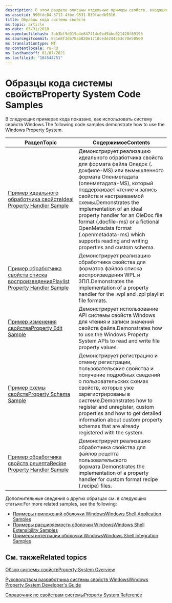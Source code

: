 ```yaml
---
description: В этом разделе описаны отдельные примеры свойств, входящие в пакет SDK для Windows, а также, в большинстве случаев, загружаемые из коллекции кода MSDN.
ms.assetid: 990fdc04-3712-4fbe-9531-839faedb9316
title: Образцы кода системы свойств
ms.topic: article
ms.date: 05/31/2018
ms.openlocfilehash: 3bb3bf9d919a4e647414c6bd5bbc021428f69195
ms.sourcegitcommit: 831e8f3db78ab820e1710cede244553c70e50500
ms.translationtype: MT
ms.contentlocale: ru-RU
ms.lasthandoff: 01/07/2021
ms.locfileid: "104544751"
---
```

# <a name="property-system-code-samples"></a><span data-ttu-id="ffb14-103">Образцы кода системы свойств</span><span class="sxs-lookup"><span data-stu-id="ffb14-103">Property System Code Samples</span></span>

<span data-ttu-id="ffb14-104">В следующих примерах кода показано, как использовать систему свойств Windows.</span><span class="sxs-lookup"><span data-stu-id="ffb14-104">The following code samples demonstrate how to use the Windows Property System.</span></span>

| <span data-ttu-id="ffb14-105">Раздел</span><span class="sxs-lookup"><span data-stu-id="ffb14-105">Topic</span></span>            | <span data-ttu-id="ffb14-106">Содержимое</span><span class="sxs-lookup"><span data-stu-id="ffb14-106">Contents</span></span>                     |
|-------------------|---------------------------------------------------|
| [<span data-ttu-id="ffb14-107">Пример идеального обработчика свойств</span><span class="sxs-lookup"><span data-stu-id="ffb14-107">Ideal Property Handler Sample</span></span>](https://github.com/microsoft/Windows-classic-samples/tree/master/Samples/Win7Samples/winui/shell/appshellintegration/IdealPropertyHandler)         | <span data-ttu-id="ffb14-108">Демонстрирует реализацию идеального обработчика свойств для формата файла Оледок (. докфиле-MS) или вымышленного формата Опенметадата (опенметадата-MS), который поддерживает чтение и запись свойств и настраиваемой схемы.</span><span class="sxs-lookup"><span data-stu-id="ffb14-108">Demonstrates the implementation of an ideal property handler for an OleDoc file format (.docfile-ms) or a fictional OpenMetadata format (.openmetadata-ms) which supports reading and writing properties and custom schema.</span></span> |
| [<span data-ttu-id="ffb14-109">Пример обработчика свойств списка воспроизведения</span><span class="sxs-lookup"><span data-stu-id="ffb14-109">Playlist Property Handler Sample</span></span>](https://github.com/microsoft/Windows-classic-samples/tree/master/Samples/Win7Samples/winui/shell/appshellintegration/PlaylistPropertyHandler)   | <span data-ttu-id="ffb14-110">Демонстрирует реализацию обработчика свойства для форматов файлов списка воспроизведения WPL и ЗПЛ.</span><span class="sxs-lookup"><span data-stu-id="ffb14-110">Demonstrates the implementation of a property handler for the .wpl and .zpl playlist file formats.</span></span>                                                                                                                          |
| [<span data-ttu-id="ffb14-111">Пример изменения свойства</span><span class="sxs-lookup"><span data-stu-id="ffb14-111">Property Edit Sample</span></span>](https://github.com/microsoft/Windows-classic-samples/tree/master/Samples/Win7Samples/winui/shell/appplatform/PropertyEdit)                          | <span data-ttu-id="ffb14-112">Демонстрирует использование API системы свойств Windows для чтения и записи значений свойств файла.</span><span class="sxs-lookup"><span data-stu-id="ffb14-112">Demonstrates how to use the Windows Property System APIs to read and write file property values.</span></span>                                                                                                                            |
| [<span data-ttu-id="ffb14-113">Пример схемы свойств</span><span class="sxs-lookup"><span data-stu-id="ffb14-113">Property Schema Sample</span></span>](https://github.com/microsoft/Windows-classic-samples/tree/master/Samples/Win7Samples/winui/shell/appplatform/propertyschemas)                      | <span data-ttu-id="ffb14-114">Демонстрирует регистрацию и отмену регистрации, пользовательские свойства и получение подробных сведений о пользовательских схемах свойств, которые уже зарегистрированы в системе.</span><span class="sxs-lookup"><span data-stu-id="ffb14-114">Demonstrates how to register and unregister, custom properties and how to get detailed information about custom property schemas that are already registered with the system.</span></span>                                               |
| [<span data-ttu-id="ffb14-115">Пример обработчика свойств рецепта</span><span class="sxs-lookup"><span data-stu-id="ffb14-115">Recipe Property Handler Sample</span></span>](https://github.com/microsoft/Windows-classic-samples/tree/master/Samples/Win7Samples/winui/shell/appshellintegration/RecipePropertyHandler) | <span data-ttu-id="ffb14-116">Демонстрирует реализацию обработчика свойства для файлов рецепта пользовательского формата.</span><span class="sxs-lookup"><span data-stu-id="ffb14-116">Demonstrates the implementation of a property handler for custom format recipe (.recipe) files.</span></span>                                                                                                                             |

<span data-ttu-id="ffb14-117">Дополнительные сведения о других образцах см. в следующих статьях:</span><span class="sxs-lookup"><span data-stu-id="ffb14-117">For more related samples, see the following:</span></span>

-   [<span data-ttu-id="ffb14-118">Примеры приложений оболочки Windows</span><span class="sxs-lookup"><span data-stu-id="ffb14-118">Windows Shell Application Samples</span></span>](https://github.com/microsoft/Windows-classic-samples/tree/master/Samples/Win7Samples/winui/shell/appplatform)
-   [<span data-ttu-id="ffb14-119">Примеры расширяемости оболочки Windows</span><span class="sxs-lookup"><span data-stu-id="ffb14-119">Windows Shell Extensibility Samples</span></span>](https://github.com/microsoft/Windows-classic-samples/tree/master/Samples/Win7Samples/winui/shell/shellextensibility)
-   [<span data-ttu-id="ffb14-120">Примеры интеграции оболочки Windows</span><span class="sxs-lookup"><span data-stu-id="ffb14-120">Windows Shell Integration Samples</span></span>](https://github.com/microsoft/Windows-classic-samples/tree/master/Samples/Win7Samples/winui/shell/appshellintegration)

 

## <a name="related-topics"></a><span data-ttu-id="ffb14-121">См. также</span><span class="sxs-lookup"><span data-stu-id="ffb14-121">Related topics</span></span>

<dl> <dt>

[<span data-ttu-id="ffb14-122">Обзор системы свойств</span><span class="sxs-lookup"><span data-stu-id="ffb14-122">Property System Overview</span></span>](property-system-overview.md)
</dt> <dt>

[<span data-ttu-id="ffb14-123">Руководством разработчика системы свойств Windows</span><span class="sxs-lookup"><span data-stu-id="ffb14-123">Windows Property System Developer's Guide</span></span>](property-system-developer-s-guide.md)
</dt> <dt>

[<span data-ttu-id="ffb14-124">Справочник по свойствам системы</span><span class="sxs-lookup"><span data-stu-id="ffb14-124">Property System Reference</span></span>](property-system-reference.md)
</dt> </dl>

 

 




